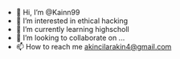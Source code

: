 - 👋 Hi, I’m @Kainn99
- 👀 I’m interested in ethical hacking
- 🌱 I’m currently learning highscholl
- 💞️ I’m looking to collaborate on ...
- 📫 How to reach me akincilarakin4@gmail.com

<!---
Kainn99/Kainn99 is a ✨ special ✨ repository because its `README.md` (this file) appears on your GitHub profile.
You can click the Preview link to take a look at your changes.
--->
